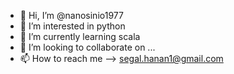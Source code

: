 - 👋 Hi, I’m @nanosinio1977
- 👀 I’m interested in python
- 🌱 I’m currently learning scala
- 💞️ I’m looking to collaborate on ...
- 📫 How to reach me --> segal.hanan1@gmail.com

<!---
nanosinio1977/nanosinio1977 is a ✨ special ✨ repository because its `README.md` (this file) appears on your GitHub profile.
You can click the Preview link to take a look at your changes.
--->
